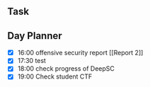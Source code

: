 ## Task

## Day Planner
- [x] 16:00 offensive security report [[Report 2]]
- [x] 17:30 test
- [x] 18:00 check progress of DeepSC
- [x] 19:00 Check student CTF